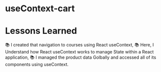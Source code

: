 # useContext-cart

# Lessons Learned
📚 I created that navigation to courses using React useContext,
📚 Here, I Understand how React useContext works to manage State within a React application,
📚 I managed the product data Golbally and accessed all of its components using useContext.
